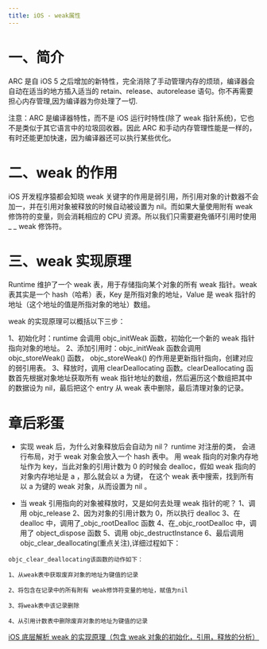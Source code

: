 ```yaml
---
title: iOS - weak属性
---
```


# 一、简介

ARC 是自 iOS 5 之后增加的新特性，完全消除了手动管理内存的烦琐，编译器会自动在适当的地方插入适当的 retain、release、autorelease 语句。你不再需要担心内存管理,因为编译器为你处理了一切.

注意：ARC 是编译器特性，而不是 iOS 运行时特性(除了 weak 指针系统)，它也不是类似于其它语言中的垃圾回收器。因此 ARC 和手动内存管理性能是一样的，有时还能更加快速，因为编译器还可以执行某些优化。

# 二、weak 的作用

iOS 开发程序猿都会知晓 weak 关键字的作用是弱引用，所引用对象的计数器不会加一，并在引用对象被释放的时候自动被设置为 nil。而如果大量使用附有 weak 修饰符的变量，则会消耗相应的 CPU 资源。所以我们只需要避免循环引用时使用\_ \_ weak 修饰符。

# 三、weak 实现原理

Runtime 维护了一个 weak 表，用于存储指向某个对象的所有 weak 指针。weak 表其实是一个 hash（哈希）表，Key 是所指对象的地址，Value 是 weak 指针的地址（这个地址的值是所指对象的地址）数组。

weak 的实现原理可以概括以下三步：

1、初始化时：runtime 会调用 objc_initWeak 函数，初始化一个新的 weak 指针指向对象的地址。 2、添加引用时：objc_initWeak 函数会调用 objc_storeWeak() 函数， objc_storeWeak() 的作用是更新指针指向，创建对应的弱引用表。 3、释放时，调用 clearDeallocating 函数。clearDeallocating 函数首先根据对象地址获取所有 weak 指针地址的数组，然后遍历这个数组把其中的数据设为 nil，最后把这个 entry 从 weak 表中删除，最后清理对象的记录。

# 章后彩蛋

- 实现 weak 后，为什么对象释放后会自动为 nil？ runtime 对注册的类， 会进行布局，对于 weak 对象会放入一个 hash 表中。 用 weak 指向的对象内存地址作为 key，当此对象的引用计数为 0 的时候会 dealloc，假如 weak 指向的对象内存地址是 a ，那么就会以 a 为键， 在这个 weak 表中搜索，找到所有以 a 为键的 weak 对象，从而设置为 nil 。

- 当 weak 引用指向的对象被释放时，又是如何去处理 weak 指针的呢？ 1、调用 objc_release 2、因为对象的引用计数为 0，所以执行 dealloc 3、在 dealloc 中，调用了\_objc_rootDealloc 函数 4、在\_objc_rootDealloc 中，调用了 object_dispose 函数 5、调用 objc_destructInstance 6、最后调用 objc_clear_deallocating(重点关注),详细过程如下：

```
objc_clear_deallocating该函数的动作如下：

1、从weak表中获取废弃对象的地址为键值的记录

2、将包含在记录中的所有附有 weak修饰符变量的地址，赋值为nil

3、将weak表中该记录删除

4、从引用计数表中删除废弃对象的地址为键值的记录

```

[iOS 底层解析 weak 的实现原理（包含 weak 对象的初始化，引用，释放的分析）](http://www.cocoachina.com/ios/20170328/18962.html)
